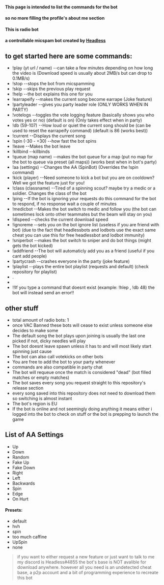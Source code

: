 #### This page is intended to list the commands for the bot
#### so no more filling the profile's about me section

#### This is radio bot
#### a controllable micspam bot created by [Headless](https://steamcommunity.com/id/HeadlessHorselessHorseman/)

## to get started here are some commands:
- !play (yt url / name)  --can take a few minutes depending on how long the video is (Download speed is usually about 2MB/s but can drop to 0.1MB/s)
- !stop                         --stops the bot from micspamming
- !skip                         --skips the previous play request
- !help                         --the bot explains this one for you
- !earrapeify                   --makes the current song become earrape (Joke feature)
- !partyleader                  --gives you party leader role (ONLY WORKS WHEN IN PARTY)
- !votelogs                     --toggles the vote logging feature (basically shows you who votes yes or no) (default is on) (Only takes effect when in party)
- !db (59-107)                  --How loud or quiet the current song should be (can be used to reset the earrapeify command) (default is 86 (works best))
- !current                      --Displays the current song
- !spin (-30 - +30)             --how fast the bot spins
- !leave                        --Makes the bot leave
- !killbind                     --killbinds
- !queue (map name)             --makes the bot queue for a map (put no map for the bot to queue via preset (all maps)) (works best when in bot's party)
- !aa (settings)                --Changes the AA (SpinBot) (Overrides the !spin command)
- !kick (player)                --Need someone to kick a bot but you are on cooldown? Well we got the feature just for you!
- !class (classname)            --Tired of a spinning scout? maybe try a medic or a soldier. Changes the class of the bot
- !ping                         --If the bot is ignoring your requests do this command for the bot to respond, if no response wait a couple of minutes
- !medicbot                     --Makes the bot switch to medic and follow you (the bot can sometimes lock onto other teammates but the beam will stay on you)
- !dlspeed                      --checks the current download speed
- !ignoreme                     --sets you on the bot ignore list (useless if you are friend with bot) (due to the fact that headlessbots and lodbots use the exact same cheat you can use this for free headlessbot and lodbot immunity)
- !sniperbot                    --makes the bot switch to sniper and do bot things (might gets the bot kicked)
- !addfriend                    --The bot will automaticly add you as a friend (useful if you cant add people)
- !partycrash                   --crashes everyone in the party (joke feature)
- !playlist                     --plays the entire bot playlist (requests and default) (check repository for playlist)
- .
-
- !!If you type a command that doesnt exist (example: !hlep , !db 48) the bot will instead send an error!!

## other stuff
- total amount of radio bots: 1
- once VAC Banned these bots will cease to exist unless someone else decides to make some
- The default song the bot plays upon joining is usually the last one picked if not, dicky needles will play
- The bot doesnt leave spawn unless it has to and will most likely start spinning just cause
- The bot can also call votekicks on other bots
- You are free to add the bot to your party whenever
- commands are also compatible in party chat
- The bot will requeue once the match is considered "dead" (bot filled matches or empty matches)
- The bot saves every song you request straight to this repository's release section
- every song saved into this repository does not need to download them so switching is almost instant
- The bot's region is EU
- If the bot is online and not seemingly doing anything it means either i logged into the bot to check on stuff or the bot is prepping to launch the game

## List of AA Settings
- Up
- Down
- Random
- Fake Up
- Fake Down
- Right
- Left
- Backwards
- Spin
- Edge
- On Hurt

#### Presets:
- default
- hvh
- spin
- too much caffine
- UpSpin
- none

> if you want to either request a new feature or just want to talk to me my discord is Headless#4855
> the bot's base is NOT avalible for download anywhere.
> however all you need is an undetected cheat base, a p2p account and a bit of programming experience to recreate this bot
